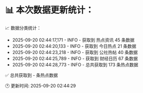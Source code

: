📊 本次数据更新统计：
==========================

📈 数据分类统计：
- 2025-09-20 02:44:17,171 - INFO - 获取到 热点资讯 45 条数据
- 2025-09-20 02:44:20,133 - INFO - 获取到 今日热点 21 条数据
- 2025-09-20 02:44:23,218 - INFO - 获取到 公社热帖 40 条数据
- 2025-09-20 02:44:25,789 - INFO - 获取到 财经日历 67 条数据
- 2025-09-20 02:44:28,773 - INFO - 总共获取到 173 条热点数据

✅ 总共获取到 - 条热点数据

🕐 更新时间: 2025-09-20 02:44:29
